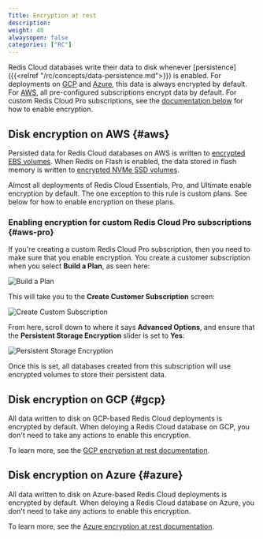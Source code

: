 ```yaml
---
Title: Encryption at rest
description:
weight: 40
alwaysopen: false
categories: ["RC"]
---
```


Redis Cloud databases write their data to disk whenever [persistence]({{<relref "/rc/concepts/data-persistence.md">}}) is enabled. For deployments on [GCP](#gcp) and [Azure](#azure), this data is always encrypted by default. For [AWS](#aws),
all pre-configured subscriptions encrypt data by default. For custom Redis Cloud Pro subscriptions, see the
[documentation below](#aws-pro) for how to enable encryption.

## Disk encryption on AWS {#aws}

Persisted data for Redis Cloud databases on AWS is written to [encrypted EBS volumes](https://docs.aws.amazon.com/AWSEC2/latest/UserGuide/EBSEncryption.html). When Redis on Flash is enabled, the data stored in flash memory is written to [encrypted NVMe SSD volumes](https://docs.aws.amazon.com/AWSEC2/latest/UserGuide/ssd-instance-store.html).

Almost all deployments of Redis Cloud Essentials, Pro, and Ultimate enable encryption by default. The one
exception to this rule is custom plans. See below for how to enable encryption on these plans.

### Enabling encryption for custom Redis Cloud Pro subscriptions {#aws-pro}

If you're creating a custom Redis Cloud Pro subscription, then you need to make sure that you enable
encryption. You create a customer subscription when you select **Build a Plan**, as seen here:

![Build a Plan](/images/rc/build-a-plan.png "Build a Plan")

This will take you to the **Create Customer Subscription** screen:

![Create Custom Subscription](/images/rc/create-custom-subscription.png "Create Custom Subscription")

From here, scroll down to where it says **Advanced Options**, and ensure that the **Persistent Storage Encryption** slider
is set to **Yes**:

![Persistent Storage Encryption](/images/rc/persistent-storage-encryption.png "Persistent Storage Encryption")

Once this is set, all databases created from this subscription will use encrypted volumes to store their persistent data.

## Disk encryption on GCP {#gcp}

All data written to disk on GCP-based Redis Cloud deployments is encrypted by default. When deloying
a Redis Cloud database on GCP, you don't need to take any actions to enable this encryption.

To learn more, see the [GCP encryption at rest documentation](https://cloud.google.com/security/encryption-at-rest).

## Disk encryption on Azure {#azure}

All data written to disk on Azure-based Redis Cloud deployments is encrypted by default. When deloying
a Redis Cloud database on Azure, you don't need to take any actions to enable this encryption.

To learn more, see the [Azure encryption at rest documentation](https://docs.microsoft.com/en-us/azure/security/fundamentals/encryption-atrest).
